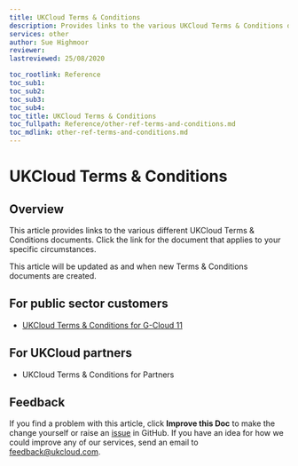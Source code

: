 ```yaml
---
title: UKCloud Terms & Conditions
description: Provides links to the various UKCloud Terms & Conditions documents
services: other
author: Sue Highmoor
reviewer: 
lastreviewed: 25/08/2020

toc_rootlink: Reference
toc_sub1: 
toc_sub2:
toc_sub3:
toc_sub4:
toc_title: UKCloud Terms & Conditions
toc_fullpath: Reference/other-ref-terms-and-conditions.md
toc_mdlink: other-ref-terms-and-conditions.md
---
```


# UKCloud Terms & Conditions

## Overview

This article provides links to the various different UKCloud Terms & Conditions documents. Click the link for the document that applies to your specific circumstances.

This article will be updated as and when new Terms & Conditions documents are created.

## For public sector customers

- [UKCloud Terms & Conditions for G-Cloud 11](other-ref-terms-and-conditions-g11.md)

## For UKCloud partners

- UKCloud Terms & Conditions for Partners

## Feedback

If you find a problem with this article, click **Improve this Doc** to make the change yourself or raise an [issue](https://github.com/UKCloud/documentation/issues) in GitHub. If you have an idea for how we could improve any of our services, send an email to <feedback@ukcloud.com>.
